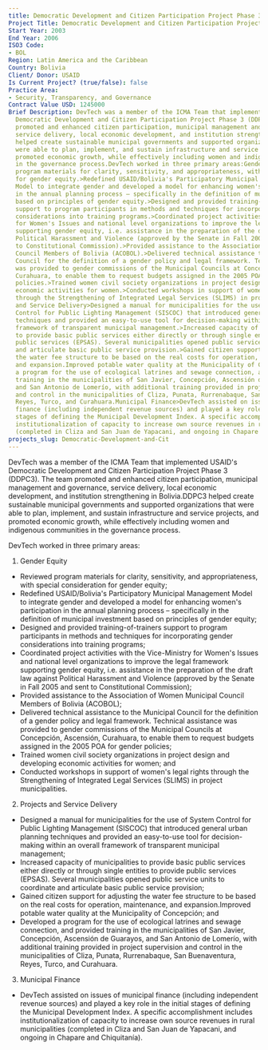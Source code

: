 ```yaml
---
title: Democratic Development and Citizen Participation Project Phase 3 (DDPC3)
Project Title: Democratic Development and Citizen Participation Project Phase 3 (DDPC3)
Start Year: 2003
End Year: 2006
ISO3 Code:
- BOL
Region: Latin America and the Caribbean
Country: Bolivia
Client/ Donor: USAID
Is Current Project? (true/false): false
Practice Area:
- Security, Transparency, and Governance
Contract Value USD: 1245000
Brief Description: DevTech was a member of the ICMA Team that implemented USAID's
  Democratic Development and Citizen Participation Project Phase 3 (DDPC3). The team
  promoted and enhanced citizen participation, municipal management and governance,
  service delivery, local economic development, and institution strengthening in Bolivia.DDPC3
  helped create sustainable municipal governments and supported organizations that
  were able to plan, implement, and sustain infrastructure and service projects, and
  promoted economic growth, while effectively including women and indigenous communities
  in the governance process.DevTech worked in three primary areas:Gender Equity>Reviewed
  program materials for clarity, sensitivity, and appropriateness, with special consideration
  for gender equity.>Redefined USAID/Bolivia's Participatory Municipal Management
  Model to integrate gender and developed a model for enhancing women's participation
  in the annual planning process – specifically in the definition of municipal investment
  based on principles of gender equity.>Designed and provided training-of-trainers
  support to program participants in methods and techniques for incorporating gender
  considerations into training programs.>Coordinated project activities with the Vice-Ministry
  for Women's Issues and national level organizations to improve the legal framework
  supporting gender equity, i.e. assistance in the preparation of the draft law against
  Political Harassment and Violence (approved by the Senate in Fall 2005 and sent
  to Constitutional Commission).>Provided assistance to the Association of Women Municipal
  Council Members of Bolivia (ACOBOL).>Delivered technical assistance to the Municipal
  Council for the definition of a gender policy and legal framework. Technical assistance
  was provided to gender commissions of the Municipal Councils at Concepción, Ascensión,
  Curahuara, to enable them to request budgets assigned in the 2005 POA for gender
  policies.>Trained women civil society organizations in project design and developing
  economic activities for women.>Conducted workshops in support of women's legal rights
  through the Strengthening of Integrated Legal Services (SLIMS) in project municipalities.Projects
  and Service Delivery>Designed a manual for municipalities for the use of System
  Control for Public Lighting Management (SISCOC) that introduced general urban planning
  techniques and provided an easy-to-use tool for decision-making within an overall
  framework of transparent municipal management.>Increased capacity of municipalities
  to provide basic public services either directly or through single entities to provide
  public services (EPSAS). Several municipalities opened public service units to coordinate
  and articulate basic public service provision.>Gained citizen support for adjusting
  the water fee structure to be based on the real costs for operation, maintenance,
  and expansion.Improved potable water quality at the Municipality of Concepción.>Developed
  a program for the use of ecological latrines and sewage connection, and provided
  training in the municipalities of San Javier, Concepción, Ascensión de Guarayos,
  and San Antonio de Lomerío, with additional training provided in project supervision
  and control in the municipalities of Cliza, Punata, Rurrenabaque, San Buenaventura,
  Reyes, Turco, and Curahuara.Municipal Finance>DevTech assisted on issues of municipal
  finance (including independent revenue sources) and played a key role in the initial
  stages of defining the Municipal Development Index. A specific accomplishment includes
  institutionalization of capacity to increase own source revenues in rural municipalities
  (completed in Cliza and San Juan de Yapacani, and ongoing in Chapare and Chiquitanía).
projects_slug: Democratic-Development-and-Cit
---
```


DevTech was a member of the ICMA Team that implemented USAID's Democratic Development and Citizen Participation Project Phase 3 (DDPC3). The team promoted and enhanced citizen participation, municipal management and governance, service delivery, local economic development, and institution strengthening in Bolivia.DDPC3 helped create sustainable municipal governments and supported organizations that were able to plan, implement, and sustain infrastructure and service projects, and promoted economic growth, while effectively including women and indigenous communities in the governance process.

DevTech worked in three primary areas:

1. Gender Equity
* Reviewed program materials for clarity, sensitivity, and appropriateness, with special consideration for gender equity;
* Redefined USAID/Bolivia's Participatory Municipal Management Model to integrate gender and developed a model for enhancing women's participation in the annual planning process – specifically in the definition of municipal investment based on principles of gender equity;
* Designed and provided training-of-trainers support to program participants in methods and techniques for incorporating gender considerations into training programs;
* Coordinated project activities with the Vice-Ministry for Women's Issues and national level organizations to improve the legal framework supporting gender equity, i.e. assistance in the preparation of the draft law against Political Harassment and Violence (approved by the Senate in Fall 2005 and sent to Constitutional Commission);
* Provided assistance to the Association of Women Municipal Council Members of Bolivia (ACOBOL);
* Delivered technical assistance to the Municipal Council for the definition of a gender policy and legal framework. Technical assistance was provided to gender commissions of the Municipal Councils at Concepción, Ascensión, Curahuara, to enable them to request budgets assigned in the 2005 POA for gender policies;
* Trained women civil society organizations in project design and developing economic activities for women; and
* Conducted workshops in support of women's legal rights through the Strengthening of Integrated Legal Services (SLIMS) in project municipalities.

2. Projects and Service Delivery
* Designed a manual for municipalities for the use of System Control for Public Lighting Management (SISCOC) that introduced general urban planning techniques and provided an easy-to-use tool for decision-making within an overall framework of transparent municipal management;
* Increased capacity of municipalities to provide basic public services either directly or through single entities to provide public services (EPSAS). Several municipalities opened public service units to coordinate and articulate basic public service provision;
* Gained citizen support for adjusting the water fee structure to be based on the real costs for operation, maintenance, and expansion.Improved potable water quality at the Municipality of Concepción; and
* Developed a program for the use of ecological latrines and sewage connection, and provided training in the municipalities of San Javier, Concepción, Ascensión de Guarayos, and San Antonio de Lomerío, with additional training provided in project supervision and control in the municipalities of Cliza, Punata, Rurrenabaque, San Buenaventura, Reyes, Turco, and Curahuara.

3. Municipal Finance
* DevTech assisted on issues of municipal finance (including independent revenue sources) and played a key role in the initial stages of defining the Municipal Development Index. A specific accomplishment includes institutionalization of capacity to increase own source revenues in rural municipalities (completed in Cliza and San Juan de Yapacani, and ongoing in Chapare and Chiquitanía).